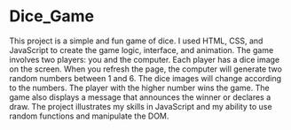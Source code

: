 # Dice_Game

This project is a simple and fun game of dice. I used HTML, CSS, and JavaScript to create the game logic, interface, and animation. The game involves two players: you and the computer. Each player has a dice image on the screen. When you refresh the page, the computer will generate two random numbers between 1 and 6. The dice images will change according to the numbers. The player with the higher number wins the game. The game also displays a message that announces the winner or declares a draw. The project illustrates my skills in JavaScript and my ability to use random functions and manipulate the DOM.
